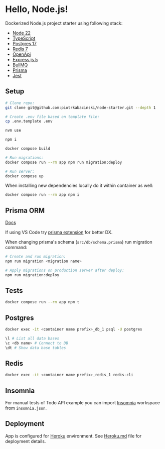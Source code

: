 # Hello, Node.js!

Dockerized Node.js project starter using following stack:

- [Node 22](https://nodejs.org/en)
- [TypeScript](https://www.typescriptlang.org/)
- [Postgres 17](https://www.postgresql.org/)
- [Redis 7](https://redis.io/)
- [OpenApi](https://www.openapis.org/)
- [Express.js 5](https://expressjs.com/)
- [BullMQ](https://docs.bullmq.io/)
- [Prisma](https://www.prisma.io/)
- [Jest](https://jestjs.io/)

## Setup

```Bash
# Clone repo:
git clone git@github.com:piotrkabacinski/node-starter.git --depth 1

# Create .env file based on template file:
cp .env.template .env

nvm use

npm i

docker compose build

# Run migrations:
docker compose run --rm app npm run migration:deploy

# Run server:
docker compose up
```

When installing new dependencies locally do it within container as well:

```sh
docker compose run --rm app npm i
```

## Prisma ORM

[Docs](https://www.prisma.io/docs/)

If using VS Code try [prisma extension](https://marketplace.visualstudio.com/items?itemName=Prisma.prisma) for better DX.

When changing prisma's schema (`src/db/schema.prisma`) run migration command:

```sh
# Create and run migration:
npm run migration <migration name>

# Apply migrations on production server after deploy:
npm run migration:deploy
```

## Tests

```sh
docker compose run --rm app npm t
```

## Postgres

```sh
docker exec -it <container name prefix>_db_1 psql -U postgres

\l # List all data bases
\c <db name> # Connect to DB
\dt # Show data base tables
```

## Redis

```sh
docker exec -it <container name prefix>_redis_1 redis-cli
```

## Insomnia

For manual tests of Todo API example you can import [Insomnia](https://insomnia.rest/) workspace from `insomnia.json`.

## Deployment

App is configured for [Heroku](https://www.heroku.com/) environment. See [Heroku.md](Heroku.md) file for deployment details.
